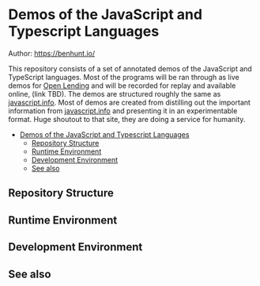 # Demos of the JavaScript and Typescript Languages

Author: https://benhunt.io/

This repository consists of a set of annotated demos of the JavaScript and TypeScript languages. Most of the programs will be ran through as live demos for [Open Lending](https://www.openlending.com/)  and will be recorded for replay and available online, (link TBD). The demos are structured roughly the same as [javascript.info](https://javascript.info/). Most of demos are created from distilling out the important information from [javascript.info](https://javascript.info/) and presenting it in an experimentable format. Huge shoutout to that site, they are doing a service for humanity.



- [Demos of the JavaScript and Typescript Languages](#demos-of-the-javascript-and-typescript-languages)
  - [Repository Structure](#repository-structure)
  - [Runtime Environment](#runtime-environment)
  - [Development Environment](#development-environment)
  - [See also](#see-also)


## Repository Structure


## Runtime Environment


## Development Environment


## See also